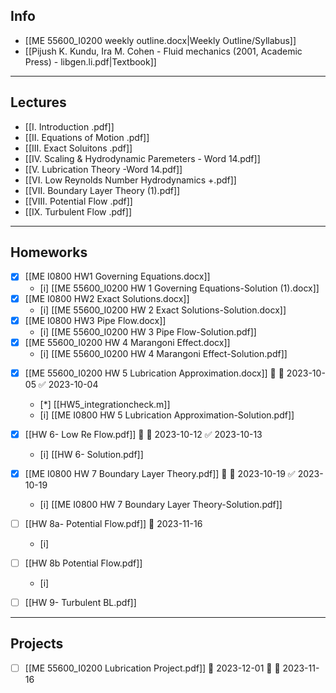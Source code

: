 ## Info

- [[ME 55600_I0200 weekly outline.docx|Weekly Outline/Syllabus]]
- [[Pijush K. Kundu, Ira M. Cohen - Fluid mechanics (2001, Academic Press) - libgen.li.pdf|Textbook]]

---
## Lectures
+ [[I. Introduction .pdf]]
+ [[II. Equations of Motion .pdf]]
+ [[III. Exact Soluitons .pdf]]
+ [[IV. Scaling & Hydrodynamic Paremeters - Word 14.pdf]]
+ [[V. Lubrication Theory -Word 14.pdf]]
+ [[VI. Low Reynolds Number Hydrodynamics +.pdf]]
+ [[VII. Boundary Layer Theory (1).pdf]]
+ [[VIII. Potential Flow .pdf]]
+ [[IX. Turbulent Flow .pdf]]

---
## Homeworks
+ [x] [[ME I0800 HW1 Governing Equations.docx]]
	+ [i] [[ME 55600_I0200 HW 1 Governing Equations-Solution (1).docx]]
+ [x] [[ME I0800 HW2 Exact Solutions.docx]]
	+ [i] [[ME 55600_I0200 HW 2 Exact Solutions-Solution.docx]]
+ [x] [[ME I0800 HW3 Pipe Flow.docx]]
	+ [i] [[ME 55600_I0200 HW 3 Pipe Flow-Solution.pdf]]
+ [x] [[ME 55600_I0200 HW 4 Marangoni Effect.docx]]
	+ [i] [[ME 55600_I0200 HW 4 Marangoni Effect-Solution.pdf]] 
- [x] [[ME 55600_I0200 HW 5 Lubrication Approximation.docx]] 🔼 📅 2023-10-05 ✅ 2023-10-04
	+ [*] [[HW5_integrationcheck.m]]
	+ [i] [[ME I0800 HW 5 Lubrication Approximation-Solution.pdf]]
- [x] [[HW 6- Low Re Flow.pdf]] 🔽 📅 2023-10-12 ✅ 2023-10-13
	- [i] [[HW 6- Solution.pdf]]
- [x] [[ME I0800 HW 7 Boundary Layer Theory.pdf]] 🔼 📅 2023-10-19 ✅ 2023-10-19
	- [i] [[ME I0800 HW 7 Boundary Layer Theory-Solution.pdf]]
- [ ] [[HW 8a- Potential Flow.pdf]] 📅 2023-11-16 
	- [i] 
- [ ] [[HW 8b Potential Flow.pdf]]
	- [i] 
- [ ] [[HW 9- Turbulent BL.pdf]]


---
## Projects
- [ ] [[ME 55600_I0200 Lubrication Project.pdf]]  📅 2023-12-01 🔼 🛫 2023-11-16